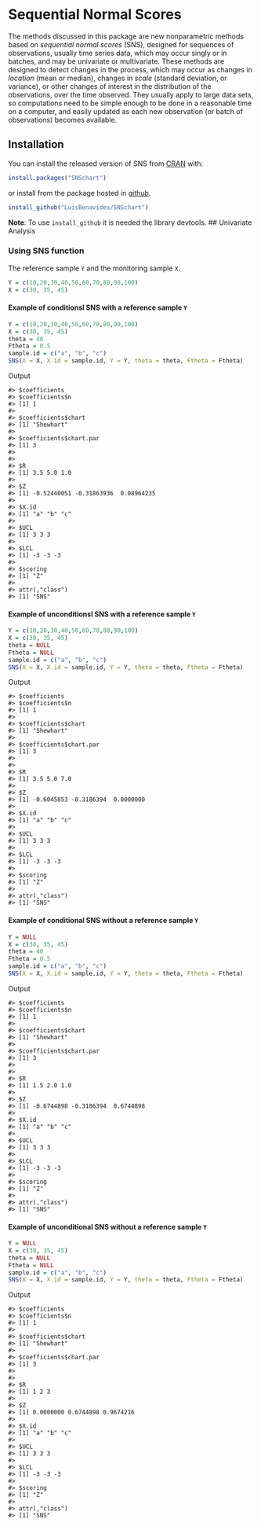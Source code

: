
<!-- README.md is generated from README.Rmd. Please edit that file -->

# Sequential Normal Scores

The methods discussed in this package are new nonparametric methods
based on *sequential normal scores* (SNS), designed for sequences of
observations, usually time series data, which may occur singly or in
batches, and may be univariate or multivariate. These methods are
designed to detect changes in the process, which may occur as changes in
*location* (mean or median), changes in *scale* (standard deviation, or
variance), or other changes of interest in the distribution of the
observations, over the time observed. They usually apply to large data
sets, so computations need to be simple enough to be done in a
reasonable time on a computer, and easily updated as each new
observation (or batch of observations) becomes available.

## Installation

You can install the released version of SNS from
[CRAN](https://CRAN.R-project.org) with:

``` r
install.packages("SNSchart")
```

or install from the package hosted in
[github](https://github.com/LuisBenavides/snsinspm).

``` r
install_github("LuisBenavides/SNSchart")
```

**Note**: To use `install_github` it is needed the library devtools.
\#\# Univariate Analysis

### Using SNS function

The reference sample `Y` and the monitoring sample `X`.

``` r
Y = c(10,20,30,40,50,60,70,80,90,100)
X = c(30, 35, 45)
```

#### Example of conditionsl SNS with a reference sample `Y`

``` r
Y = c(10,20,30,40,50,60,70,80,90,100)
X = c(30, 35, 45)
theta = 40
Ftheta = 0.5
sample.id = c("a", "b", "c")
SNS(X = X, X.id = sample.id, Y = Y, theta = theta, Ftheta = Ftheta)
```

Output

    #> $coefficients
    #> $coefficients$n
    #> [1] 1
    #> 
    #> $coefficients$chart
    #> [1] "Shewhart"
    #> 
    #> $coefficients$chart.par
    #> [1] 3
    #> 
    #> 
    #> $R
    #> [1] 3.5 5.0 1.0
    #> 
    #> $Z
    #> [1] -0.52440051 -0.31863936  0.08964235
    #> 
    #> $X.id
    #> [1] "a" "b" "c"
    #> 
    #> $UCL
    #> [1] 3 3 3
    #> 
    #> $LCL
    #> [1] -3 -3 -3
    #> 
    #> $scoring
    #> [1] "Z"
    #> 
    #> attr(,"class")
    #> [1] "SNS"

#### Example of unconditionsl SNS with a reference sample `Y`

``` r
Y = c(10,20,30,40,50,60,70,80,90,100)
X = c(30, 35, 45)
theta = NULL
Ftheta = NULL
sample.id = c("a", "b", "c")
SNS(X = X, X.id = sample.id, Y = Y, theta = theta, Ftheta = Ftheta)
```

Output

    #> $coefficients
    #> $coefficients$n
    #> [1] 1
    #> 
    #> $coefficients$chart
    #> [1] "Shewhart"
    #> 
    #> $coefficients$chart.par
    #> [1] 3
    #> 
    #> 
    #> $R
    #> [1] 3.5 5.0 7.0
    #> 
    #> $Z
    #> [1] -0.6045853 -0.3186394  0.0000000
    #> 
    #> $X.id
    #> [1] "a" "b" "c"
    #> 
    #> $UCL
    #> [1] 3 3 3
    #> 
    #> $LCL
    #> [1] -3 -3 -3
    #> 
    #> $scoring
    #> [1] "Z"
    #> 
    #> attr(,"class")
    #> [1] "SNS"

#### Example of conditional SNS without a reference sample `Y`

``` r
Y = NULL
X = c(30, 35, 45)
theta = 40
Ftheta = 0.5
sample.id = c("a", "b", "c")
SNS(X = X, X.id = sample.id, Y = Y, theta = theta, Ftheta = Ftheta)
```

Output

    #> $coefficients
    #> $coefficients$n
    #> [1] 1
    #> 
    #> $coefficients$chart
    #> [1] "Shewhart"
    #> 
    #> $coefficients$chart.par
    #> [1] 3
    #> 
    #> 
    #> $R
    #> [1] 1.5 2.0 1.0
    #> 
    #> $Z
    #> [1] -0.6744898 -0.3186394  0.6744898
    #> 
    #> $X.id
    #> [1] "a" "b" "c"
    #> 
    #> $UCL
    #> [1] 3 3 3
    #> 
    #> $LCL
    #> [1] -3 -3 -3
    #> 
    #> $scoring
    #> [1] "Z"
    #> 
    #> attr(,"class")
    #> [1] "SNS"

#### Example of unconditional SNS without a reference sample `Y`

``` r
Y = NULL
X = c(30, 35, 45)
theta = NULL
Ftheta = NULL
sample.id = c("a", "b", "c")
SNS(X = X, X.id = sample.id, Y = Y, theta = theta, Ftheta = Ftheta)
```

Output

    #> $coefficients
    #> $coefficients$n
    #> [1] 1
    #> 
    #> $coefficients$chart
    #> [1] "Shewhart"
    #> 
    #> $coefficients$chart.par
    #> [1] 3
    #> 
    #> 
    #> $R
    #> [1] 1 2 3
    #> 
    #> $Z
    #> [1] 0.0000000 0.6744898 0.9674216
    #> 
    #> $X.id
    #> [1] "a" "b" "c"
    #> 
    #> $UCL
    #> [1] 3 3 3
    #> 
    #> $LCL
    #> [1] -3 -3 -3
    #> 
    #> $scoring
    #> [1] "Z"
    #> 
    #> attr(,"class")
    #> [1] "SNS"
